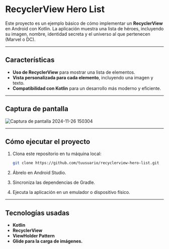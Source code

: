 # RecyclerView Hero List

Este proyecto es un ejemplo básico de cómo implementar un **RecyclerView** en Android con Kotlin. La aplicación muestra una lista de héroes, incluyendo su imagen, nombre, identidad secreta y el universo al que pertenecen (Marvel o DC).

---

## Características

- **Uso de RecyclerView** para mostrar una lista de elementos.
- **Vista personalizada para cada elemento**, incluyendo una imagen y texto.
- **Compatibilidad con Kotlin** para un desarrollo más moderno y eficiente.

---

## Captura de pantalla

![Captura de pantalla 2024-11-26 150304](https://github.com/user-attachments/assets/f77fa727-8ee4-46d7-8135-6ad396dda6f1)

---

## Cómo ejecutar el proyecto

1. Clona este repositorio en tu máquina local:
   ```bash
   git clone https://github.com/tuusuario/recyclerview-hero-list.git
2. Ábrelo en Android Studio.

3. Sincroniza las dependencias de Gradle.

4. Ejecuta la aplicación en un emulador o dispositivo físico.

---
## Tecnologías usadas
- **Kotlin**
- **RecyclerView**
- **ViewHolder Pattern**
- **Glide para la carga de imágenes.**

